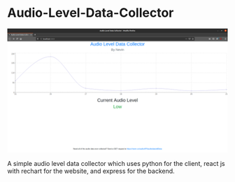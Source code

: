 # Audio-Level-Data-Collector

![1](images/1.png)

A simple audio level data collector which uses python for the client, react js with rechart for the website, and express for the backend.
